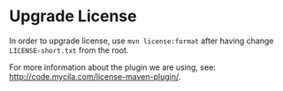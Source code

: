 # Upgrade License

In order to upgrade license, use `mvn license:format` after having change `LICENSE-short.txt` from the root.

For more information about the plugin we are using, see: http://code.mycila.com/license-maven-plugin/.